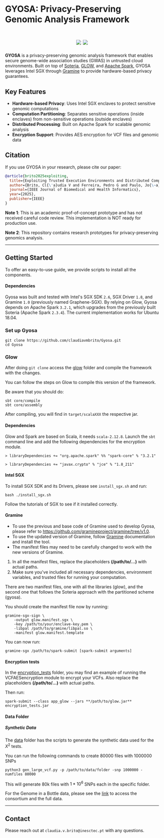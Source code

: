 # GYOSA: Privacy-Preserving Genomic Analysis Framework

<h1 align="center">
<img src="https://img.shields.io/badge/status-research%20prototype-green.svg" />
<a href="https://opensource.org/licenses/BSD-3-Clause">
<img src="https://img.shields.io/badge/license-BSD--3-blue.svg" />
</a>
</h1>

**GYOSA** is a privacy-preserving genomic analysis framework that enables secure genome-wide association studies (GWAS) in untrusted cloud environments. Built on top of [Soteria](https://github.com/claudiavmbrito/Soteria), [GLOW](https://github.com/projectglow/glow), and [Apache Spark](https://github.com/apache/spark), GYOSA leverages Intel SGX through [Gramine](https://github.com/gramineproject/gramine) to provide hardware-based privacy guarantees.

## Key Features

- **Hardware-based Privacy**: Uses Intel SGX enclaves to protect sensitive genomic computations
- **Computation Partitioning**: Separates sensitive operations (inside enclaves) from non-sensitive operations (outside enclaves)
- **Distributed Processing**: Built on Apache Spark for scalable genomic analysis
- **Encryption Support**: Provides AES encryption for VCF files and genomic data


## Citation

If you use GYOSA in your research, please cite our paper:

```bibtex
@article{brito2025exploiting,
  title={Exploiting Trusted Execution Environments and Distributed Computation for Genomic Association Tests},
  author={Brito, Cl{\'a}udia V and Ferreira, Pedro G and Paulo, Jo{\~a}o T},
  journal={IEEE Journal of Biomedical and Health Informatics},
  year={2025},
  publisher={IEEE}
}
```

**Note 1**: This is an academic proof-of-concept prototype and has not received careful code review. This implementation is NOT ready for production use.

**Note 2**: This repository contains research prototypes for privacy-preserving genomics analysis.

___
## Getting Started

To offer an easy-to-use guide, we provide scripts to install all the components. 

#### Dependencies

Gyosa was built and tested with Intel's SGX SDK `2.6`, SGX Driver `1.8`, and Gramine `1.0` (previously named Graphene-SGX).
By relying on Glow, Gyosa depends on Apache Spark `3.2.1`, which upgrades from the previously built Soteria (Apache Spark `2.3.4`). 
The current implementation works for Ubuntu 18.04. 

### Set up Gyosa

```
git clone https://github.com/claudiavmbrito/Gyosa.git
cd Gyosa
```

### Glow

After doing ```git clone``` access the [glow](https://github.com/claudiavmbrito/Gyosa/gyosa/glow) folder and compile the framework with the changes.

You can follow the steps on Glow to compile this version of the framework.

Be aware that you should do:

```
sbt core/compile
sbt core/assembly
```

After compiling, you will find in ```target/scalaXXX``` the respective jar.


#### Dependencies

Glow and Spark are based on Scala, it needs ```scala-2.12.8```.
Launch the ```sbt``` command line and add the following dependencies for the encryption module.

```
> libraryDependencies += "org.apache.spark" %% "spark-core" % "3.2.1"

> libraryDependencies += "javax.crypto" % "jce" % "1.8_211"
```


#### Intel SGX

To install SGX SDK and its Drivers, please see `install_sgx.sh` and run:

```
bash ./install_sgx.sh
```

Follow the tutorials of SGX to see if it installed correctly.

#### Gramine 

- To use the previous and base code of Gramine used to develop Gyosa, please refer to https://github.com/gramineproject/gramine/tree/v1.0.
- To use the updated version of Gramine, follow [Gramine](https://github.com/gramineproject/gramine) documentation and install the tool. 
- The manifest files may need to be carefully changed to work with the new versions of Gramine.

1. In all the manifest files, replace the placeholders **(/path/to/...)** with actual paths.
2. Make sure you've included all necessary dependencies, environment variables, and trusted files for running your computation.

There are two manifest files, one with all the libraries (glow), and the second one that follows the Soteria approach with the partitioned scheme (gyosa).

You should create the manifest file now by running:

```
gramine-sgx-sign \
    -output glow.manifest.sgx \
    -key /path/to/your/enclave-key.pem \
    -libpal /path/to/gramine/libpal.so \
    -manifest glow.manifest.template
```

You can now run:

```
gramine-sgx /path/to/spark-submit [spark-submit arguments]
```


#### Encryption tests

In the [encryption_tests](https://github.com/claudiavmbrito/Gyosa/glow/encryption_tests) folder, you may find an example of running the VCFAESencryption module to encrypt your VCFs. Also replace the placeholders **(/path/to/...)** with actual paths.

Then run:
````
spark-submit --class app_glow --jars **/path/to/glow.jar** encryption_tests.jar
``````

#### Data Folder

##### Synthetic Data

The [data](https://github.com/claudiavmbrito/Gyosa/data) folder has the scripts to generate the synthetic data used for the $X^2$ tests. 

You can run the following commands to create 80000 files with 1000000 SNPs

```
python3 gen_large_vcf.py -p /path/to/data/folder -snp 1000000 -numfiles 80000 
```

This will generate 80k files with $1*10^6$ SNPs each in the specific folder. 

For the Genome in a Bottle data, please see the [link](https://www.nist.gov/programs-projects/genome-bottle) to access the consortium and the full data. 
___
## Contact

Please reach out at `claudia.v.brito@inesctec.pt` with any questions.
